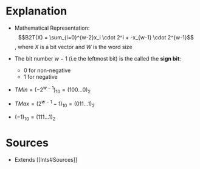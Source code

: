 # Explanation
- Mathematical Representation: $$B2T(X) = \sum_{i=0}^{w-2}x_i \cdot 2^i + -x_{w-1} \cdot 2^{w-1}$$, where $X$ is a bit vector and $W$ is the word size

- The bit number $w-1$ (i.e the leftmost bit) is the called the **sign bit**:
	- 0 for non-negative
	- 1 for negative
- $TMin = (-2^{w - 1})_{10} = (100...0)_{2}$
- $TMax = (2^{w-1} - 1)_{10} = (011...1)_{2}$
- $(-1)_{10} = (111...1)_2$

# Sources
- Extends [[Ints#Sources]]